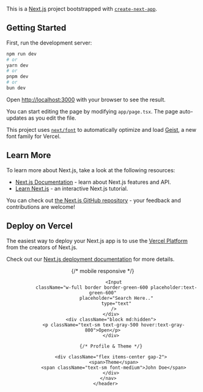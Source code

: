 This is a [Next.js](https://nextjs.org) project bootstrapped with [`create-next-app`](https://nextjs.org/docs/app/api-reference/cli/create-next-app).

## Getting Started

First, run the development server:

```bash
npm run dev
# or
yarn dev
# or
pnpm dev
# or
bun dev
```

Open [http://localhost:3000](http://localhost:3000) with your browser to see the result.

You can start editing the page by modifying `app/page.tsx`. The page auto-updates as you edit the file.

This project uses [`next/font`](https://nextjs.org/docs/app/building-your-application/optimizing/fonts) to automatically optimize and load [Geist](https://vercel.com/font), a new font family for Vercel.

## Learn More

To learn more about Next.js, take a look at the following resources:

- [Next.js Documentation](https://nextjs.org/docs) - learn about Next.js features and API.
- [Learn Next.js](https://nextjs.org/learn) - an interactive Next.js tutorial.

You can check out [the Next.js GitHub repository](https://github.com/vercel/next.js) - your feedback and contributions are welcome!

## Deploy on Vercel

The easiest way to deploy your Next.js app is to use the [Vercel Platform](https://vercel.com/new?utm_medium=default-template&filter=next.js&utm_source=create-next-app&utm_campaign=create-next-app-readme) from the creators of Next.js.

Check out our [Next.js deployment documentation](https://nextjs.org/docs/app/building-your-application/deploying) for more details.

<header className="bg-white shadow-sm px-2 py-4 h-[11vh]">
        <nav className="flex items-center justify-between">
          <div className="hidden md:block w-[300px]">
            {/* mobile responsive */}

            <Input
              className="w-full border border-green-600 placeholder:text-green-600"
              placeholder="Search Here.."
              type="text"
            />
          </div>
          <div className="block md:hidden">
            <p className="text-sm text-gray-500 hover:text-gray-800">Open</p>
          </div>

          {/* Profile & Theme */}

          <div className="flex items-center gap-2">
            <span>Theme</span>
            <span className="text-sm font-medium">John Doe</span>
          </div>
        </nav>
      </header>
